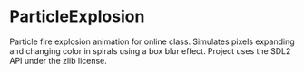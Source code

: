 # ParticleExplosion
Particle fire explosion animation for online class. Simulates pixels expanding and changing color in spirals using a box blur effect. Project uses the SDL2 API under the zlib license.
